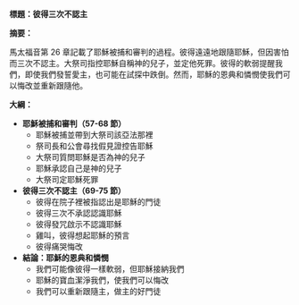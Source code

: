 **標題：彼得三次不認主**

**摘要：**

馬太福音第 26 章記載了耶穌被捕和審判的過程。彼得遠遠地跟隨耶穌，但因害怕而三次不認主。大祭司指控耶穌自稱神的兒子，並定他死罪。彼得的軟弱提醒我們，即使我們發誓愛主，也可能在試探中跌倒。然而，耶穌的恩典和憐憫使我們可以悔改並重新跟隨他。

**大綱：**

* **耶穌被捕和審判（57-68 節）**
    * 耶穌被捕並帶到大祭司該亞法那裡
    * 祭司長和公會尋找假見證控告耶穌
    * 大祭司質問耶穌是否為神的兒子
    * 耶穌承認自己是神的兒子
    * 大祭司定耶穌死罪
* **彼得三次不認主（69-75 節）**
    * 彼得在院子裡被指認出是耶穌的門徒
    * 彼得三次不承認認識耶穌
    * 彼得發咒啟示不認識耶穌
    * 雞叫，彼得想起耶穌的預言
    * 彼得痛哭悔改
* **結論：耶穌的恩典和憐憫**
    * 我們可能像彼得一樣軟弱，但耶穌接納我們
    * 耶穌的寶血潔淨我們，使我們可以悔改
    * 我們可以重新跟隨主，做主的好門徒